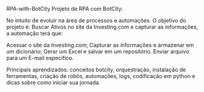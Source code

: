 RPA-with-BotCity
Projeto de RPA com BotCity:

No intuito de evoluir na área de processos e automações. 
O objetivo do projeto é: Buscar Ativos no site da Investing.com e capturar as informações, a automação terá que:

Acessar o site da Investing.com;
Capturar as informações e armazenar em um dicionário;
Gerar um Excel e salvar em um repositório.
Enviar arquivo para um E-mail especifico.

Principais aprendizados: conceitos botcity, orquestração, instalação de ferramentas, criação de robôs, automações, 
logs, codificação em python e dicas sobre como iniciar sua jornada.
